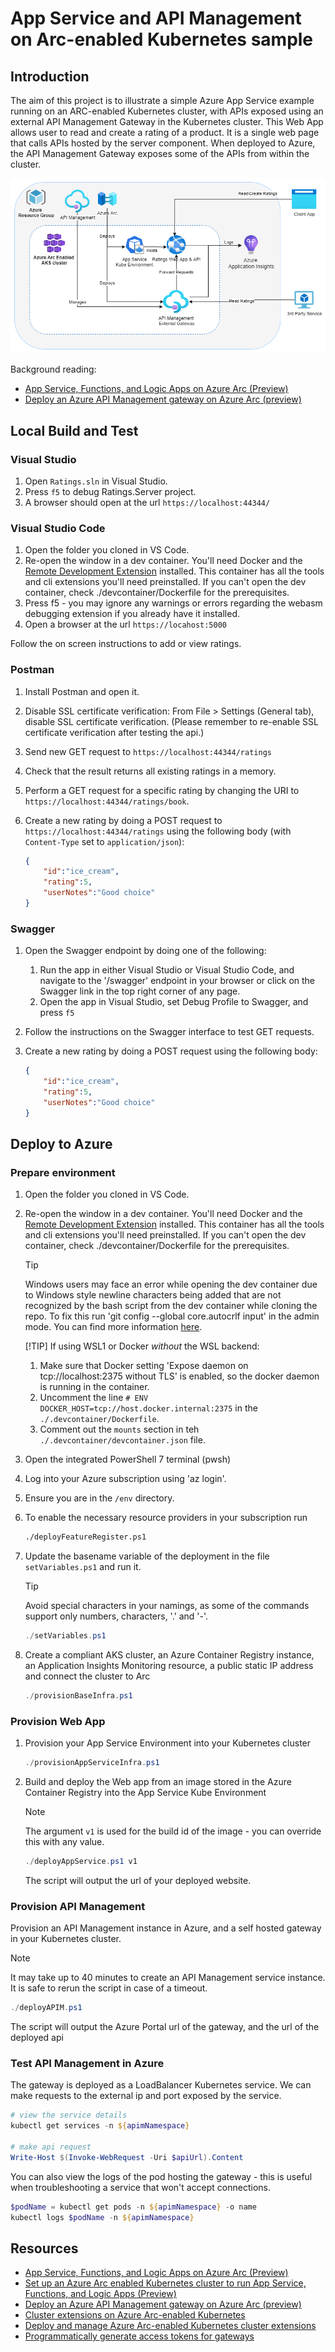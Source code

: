 # App Service and API Management on Arc-enabled Kubernetes sample

## Introduction

The aim of this project is to illustrate a simple Azure App Service example running on an ARC-enabled Kubernetes cluster, with APIs exposed using an external API Management Gateway in the Kubernetes cluster.
This Web App allows user to read and create a rating of a product. It is a single web page that calls APIs hosted by the server component. When deployed to Azure, the API Management Gateway exposes some of the APIs from within the cluster.

![Architecture Diagram](./docs/SolutionDiagramAppServiceSample.png)

Background reading:

* [App Service, Functions, and Logic Apps on Azure Arc (Preview)](https://docs.microsoft.com/en-US/Azure/app-service/overview-arc-integration)
* [Deploy an Azure API Management gateway on Azure Arc (preview)](https://docs.microsoft.com/en-us/azure/api-management/how-to-deploy-self-hosted-gateway-azure-arc)

## Local Build and Test

### Visual Studio

1. Open `Ratings.sln` in Visual Studio.
1. Press `f5` to debug Ratings.Server project.
1. A browser should open at the url `https://localhost:44344/`

### Visual Studio Code

1. Open the folder you cloned in VS Code.
1. Re-open the window in a dev container. You'll need Docker and the [Remote Development Extension](https://marketplace.visualstudio.com/items?itemName=ms-vscode-remote.vscode-remote-extensionpack) installed. This container has all the tools and cli extensions you'll need preinstalled. If you can't open the dev container, check ./devcontainer/Dockerfile for the prerequisites.
1. Press f5 - you may ignore any warnings or errors regarding the webasm debugging extension if you already have it installed.
1. Open a browser at the url `https://locahost:5000`

Follow the on screen instructions to add or view ratings.

### Postman

1. Install Postman and open it.
1. Disable SSL certificate verification: From File > Settings (General tab), disable SSL certificate verification. (Please remember to re-enable SSL certificate verification after testing the api.)
1. Send new GET request to `https://localhost:44344/ratings`
1. Check that the result returns all existing ratings in a memory.
1. Perform a GET request for a specific rating by changing the URI to `https://localhost:44344/ratings/book`.
1. Create a new rating by doing a POST request to `https://localhost:44344/ratings` using the following body (with `Content-Type` set to `application/json`):

    ```json
    {
        "id":"ice_cream",
        "rating":5,
        "userNotes":"Good choice"
    }
    ```

### Swagger

1. Open the Swagger endpoint by doing one of the following:
    1. Run the app in either Visual Studio or Visual Studio Code, and navigate to the '/swagger' endpoint in your browser or click on the Swagger link in the top right corner of any page.
    1. Open the app in Visual Studio, set Debug Profile to Swagger, and press `f5`
1. Follow the instructions on the Swagger interface to test GET requests.
1. Create a new rating by doing a POST request using the following body:

    ```json
    {
        "id":"ice_cream",
        "rating":5,
        "userNotes":"Good choice"
    }
    ```

## Deploy to Azure

### Prepare environment

1. Open the folder you cloned in VS Code.
1. Re-open the window in a dev container. You'll need Docker and the [Remote Development Extension](https://marketplace.visualstudio.com/items?itemName=ms-vscode-remote.vscode-remote-extensionpack) installed. This container has all the tools and cli extensions you'll need preinstalled. If you can't open the dev container, check ./devcontainer/Dockerfile for the prerequisites.
    > [!TIP]
    > Windows users may face an error while opening the dev container due to Windows style newline characters being added that are not recognized by the bash script from the dev container while cloning the repo. To fix this run 'git config --global core.autocrlf input' in the admin mode. You can find more information [here](https://www.git-scm.com/book/en/v2/Customizing-Git-Git-Configuration).
    >
    > [!TIP]
    > If using WSL1 or Docker *without* the WSL backend:
    >
    > 1. Make sure that Docker setting 'Expose daemon on tcp://localhost:2375 without TLS' is enabled, so the docker daemon is running in the container.
    > 2. Uncomment the line `# ENV DOCKER_HOST=tcp://host.docker.internal:2375` in the `./.devcontainer/Dockerfile`.
    > 3. Comment out the `mounts` section in teh `./.devcontainer/devcontainer.json` file.

1. Open the integrated PowerShell 7 terminal (pwsh)
1. Log into your Azure subscription using 'az login'.
1. Ensure you are in the `/env` directory.
1. To enable the necessary resource providers in your subscription run

    ```bash
    ./deployFeatureRegister.ps1
    ```

1. Update the basename variable of the deployment in the file `setVariables.ps1` and run it.

    > [!TIP]
    > Avoid special characters in your namings, as some of the commands support only numbers, characters, '.' and '-'.

    ```powershell
    ./setVariables.ps1
    ```

1. Create a compliant AKS cluster, an Azure Container Registry instance, an Application Insights Monitoring resource, a public static IP address and connect the cluster to Arc

    ```powershell
    ./provisionBaseInfra.ps1
    ```

### Provision Web App

1. Provision your App Service Environment into your Kubernetes cluster

    ```powershell
    ./provisionAppServiceInfra.ps1
    ```

1. Build and deploy the Web app from an image stored in the Azure Container Registry into the App Service Kube Environment

    > [!NOTE]
    > The argument `v1` is used for the build id of the image - you can override this with any value.

    ```powershell
    ./deployAppService.ps1 v1
    ```

    The script will output the url of your deployed website.

### Provision API Management

Provision an API Management instance in Azure, and a self hosted gateway in your Kubernetes cluster.
> [!NOTE]
> It may take up to 40 minutes to create an API Management service instance. It is safe to rerun the script in case of a timeout.

```powershell
./deployAPIM.ps1
```

The script will output the Azure Portal url of the gateway, and the url of the deployed api

### Test API Management in Azure

The gateway is deployed as a LoadBalancer Kubernetes service. We can make requests to the external ip and port exposed by the service.

```powershell
# view the service details
kubectl get services -n ${apimNamespace}

# make api request
Write-Host $(Invoke-WebRequest -Uri $apiUrl).Content
```

You can also view the logs of the pod hosting the gateway - this is useful when troubleshooting a service that won't accept connections.

```powershell
$podName = kubectl get pods -n ${apimNamespace} -o name
kubectl logs $podName -n ${apimNamespace}  
```

## Resources

* [App Service, Functions, and Logic Apps on Azure Arc (Preview)](https://docs.microsoft.com/en-US/Azure/app-service/overview-arc-integration)
* [Set up an Azure Arc enabled Kubernetes cluster to run App Service, Functions, and Logic Apps (Preview)](https://docs.microsoft.com/en-us/azure/app-service/manage-create-arc-environment)
* [Deploy an Azure API Management gateway on Azure Arc (preview)](https://docs.microsoft.com/en-us/azure/api-management/how-to-deploy-self-hosted-gateway-azure-arc)
* [Cluster extensions on Azure Arc-enabled Kubernetes](https://docs.microsoft.com/en-us/azure/azure-arc/kubernetes/conceptual-extensions)
* [Deploy and manage Azure Arc-enabled Kubernetes cluster extensions](https://docs.microsoft.com/en-us/azure/azure-arc/kubernetes/extensions)
* [Programmatically generate access tokens for gateways](https://docs.microsoft.com/en-us/rest/api/apimanagement/2019-12-01/gateway/generate-token)
